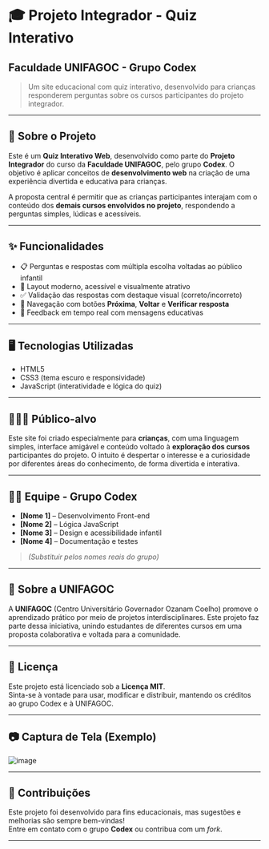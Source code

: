 # 🎓 Projeto Integrador - Quiz Interativo  
## Faculdade UNIFAGOC - Grupo Codex

> Um site educacional com quiz interativo, desenvolvido para crianças responderem perguntas sobre os cursos participantes do projeto integrador.

---

## 🧠 Sobre o Projeto

Este é um **Quiz Interativo Web**, desenvolvido como parte do **Projeto Integrador** do curso da **Faculdade UNIFAGOC**, pelo grupo **Codex**. O objetivo é aplicar conceitos de **desenvolvimento web** na criação de uma experiência divertida e educativa para crianças.

A proposta central é permitir que as crianças participantes interajam com o conteúdo dos **demais cursos envolvidos no projeto**, respondendo a perguntas simples, lúdicas e acessíveis.

---

## ✨ Funcionalidades

- 📋 Perguntas e respostas com múltipla escolha voltadas ao público infantil  
- 🎨 Layout moderno, acessível e visualmente atrativo  
- ✅ Validação das respostas com destaque visual (correto/incorreto)  
- 🧭 Navegação com botões **Próxima**, **Voltar** e **Verificar resposta**  
- 💬 Feedback em tempo real com mensagens educativas  

---

## 🖥️ Tecnologias Utilizadas

- HTML5  
- CSS3 (tema escuro e responsividade)  
- JavaScript (interatividade e lógica do quiz)

---

## 👨‍👩‍👧 Público-alvo

Este site foi criado especialmente para **crianças**, com uma linguagem simples, interface amigável e conteúdo voltado à **exploração dos cursos** participantes do projeto. O intuito é despertar o interesse e a curiosidade por diferentes áreas do conhecimento, de forma divertida e interativa.

---

## 🧑‍💻 Equipe - Grupo Codex

- **[Nome 1]** – Desenvolvimento Front-end  
- **[Nome 2]** – Lógica JavaScript  
- **[Nome 3]** – Design e acessibilidade infantil  
- **[Nome 4]** – Documentação e testes  

> *(Substituir pelos nomes reais do grupo)*

---

## 🏫 Sobre a UNIFAGOC

A **UNIFAGOC** (Centro Universitário Governador Ozanam Coelho) promove o aprendizado prático por meio de projetos interdisciplinares. Este projeto faz parte dessa iniciativa, unindo estudantes de diferentes cursos em uma proposta colaborativa e voltada para a comunidade.

---

## 📄 Licença

Este projeto está licenciado sob a **Licença MIT**.  
Sinta-se à vontade para usar, modificar e distribuir, mantendo os créditos ao grupo Codex e à UNIFAGOC.

---

## 📷 Captura de Tela (Exemplo)

![image](https://github.com/user-attachments/assets/6eefba97-992c-4f98-95a6-70363e0df091)

---

## 🤝 Contribuições

Este projeto foi desenvolvido para fins educacionais, mas sugestões e melhorias são sempre bem-vindas!  
Entre em contato com o grupo **Codex** ou contribua com um *fork*.

---
